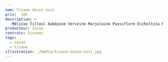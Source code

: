 ```yaml
---
nom: Tisane douce nuit
prix:  10€
description: >
   Mélisse Tilleul Aubépine Verveine Marjolaine Passiflore Escholtzia Rose
producteur: Josie
contrats: tisanes
tags: 
  - santé
  - tisane
illustration: ./media/tisane-douce-nuit.jpg
---
```


